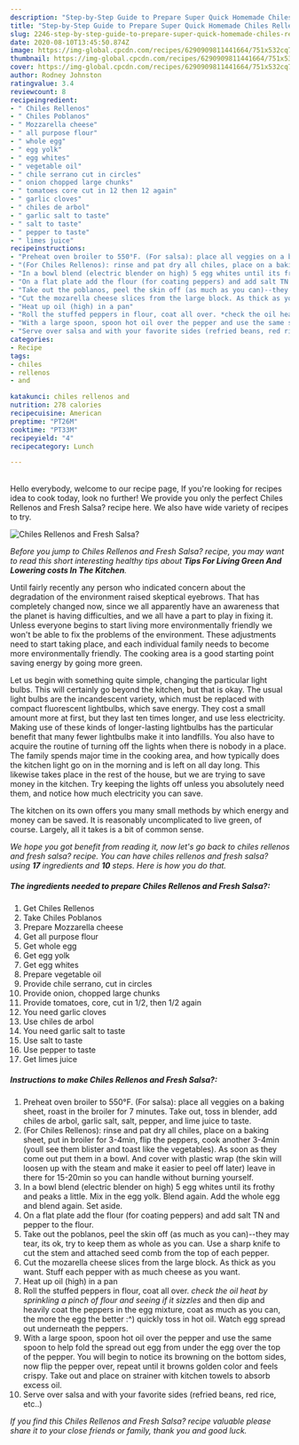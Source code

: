 ```yaml
---
description: "Step-by-Step Guide to Prepare Super Quick Homemade Chiles Rellenos and Fresh Salsa?"
title: "Step-by-Step Guide to Prepare Super Quick Homemade Chiles Rellenos and Fresh Salsa?"
slug: 2246-step-by-step-guide-to-prepare-super-quick-homemade-chiles-rellenos-and-fresh-salsa
date: 2020-08-10T13:45:50.874Z
image: https://img-global.cpcdn.com/recipes/6290909811441664/751x532cq70/chiles-rellenos-and-fresh-salsa-recipe-main-photo.jpg
thumbnail: https://img-global.cpcdn.com/recipes/6290909811441664/751x532cq70/chiles-rellenos-and-fresh-salsa-recipe-main-photo.jpg
cover: https://img-global.cpcdn.com/recipes/6290909811441664/751x532cq70/chiles-rellenos-and-fresh-salsa-recipe-main-photo.jpg
author: Rodney Johnston
ratingvalue: 3.4
reviewcount: 8
recipeingredient:
- " Chiles Rellenos"
- " Chiles Poblanos"
- " Mozzarella cheese"
- " all purpose flour"
- " whole egg"
- " egg yolk"
- " egg whites"
- " vegetable oil"
- " chile serrano cut in circles"
- " onion chopped large chunks"
- " tomatoes core cut in 12 then 12 again"
- " garlic cloves"
- " chiles de arbol"
- " garlic salt to taste"
- " salt to taste"
- " pepper to taste"
- " limes juice"
recipeinstructions:
- "Preheat oven broiler to 550°F. (For salsa): place all veggies on a baking sheet,  roast in the broiler for 7 minutes. Take out, toss in blender, add chiles de arbol, garlic salt, salt, pepper, and lime juice to taste."
- "(For Chiles Rellenos): rinse and pat dry all chiles, place on a baking sheet, put in broiler for 3-4min, flip the peppers, cook another 3-4min (youll see them blister and toast like the vegetables). As soon as they come out put them in a bowl. And cover with plastic wrap (the skin will loosen up with the steam and make it easier to peel off later) leave in there for 15-20min so you can handle without burning yourself."
- "In a bowl blend (electric blender on high) 5 egg whites until its frothy and peaks a little. Mix in the egg yolk. Blend again. Add the whole egg and blend again. Set aside."
- "On a flat plate add the flour (for coating peppers) and add salt TN and pepper to the flour."
- "Take out the poblanos, peel the skin off (as much as you can)--they may tear, its ok, try to keep them as whole as you can. Use a sharp knife to cut the stem and attached seed comb from the top of each pepper."
- "Cut the mozarella cheese slices from the large block. As thick as you want. Stuff each pepper with as much cheese as you want."
- "Heat up oil (high) in a pan"
- "Roll the stuffed peppers in flour, coat all over. *check the oil heat by sprinkling a pinch of flour and seeing if it sizzles* and then dip and heavily coat the peppers in the egg mixture, coat as much as you can, the more the egg the better :^) quickly toss in hot oil. Watch egg spread out underneath the peppers."
- "With a large spoon, spoon hot oil over the pepper and use the same spoon to help fold the spread out egg from under the egg over the top of the pepper. You will begin to notice its browning on the bottom sides, now flip the pepper over, repeat until it browns golden color and feels crispy. Take out and place on strainer with kitchen towels to absorb excess oil."
- "Serve over salsa and with your favorite sides (refried beans, red rice, etc..)"
categories:
- Recipe
tags:
- chiles
- rellenos
- and

katakunci: chiles rellenos and 
nutrition: 278 calories
recipecuisine: American
preptime: "PT26M"
cooktime: "PT33M"
recipeyield: "4"
recipecategory: Lunch

---
```

<br>
Hello everybody, welcome to our recipe page, If you're looking for recipes idea to cook today, look no further! We provide you only the perfect Chiles Rellenos and Fresh Salsa? recipe here. We also have wide variety of recipes to try.
<br>


![Chiles Rellenos and Fresh Salsa?](https://img-global.cpcdn.com/recipes/6290909811441664/751x532cq70/chiles-rellenos-and-fresh-salsa-recipe-main-photo.jpg)

<i>Before you jump to Chiles Rellenos and Fresh Salsa? recipe, you may want to read this short interesting healthy tips about 
<strong>Tips For Living Green And Lowering costs In The Kitchen</strong>.</i>
</br>

Until fairly recently any person who indicated concern about the degradation of the environment raised skeptical eyebrows. That has completely changed now, since we all apparently have an awareness that the planet is having difficulties, and we all have a part to play in fixing it. Unless everyone begins to start living more environmentally friendly we won't be able to fix the problems of the environment. These adjustments need to start taking place, and each individual family needs to become more environmentally friendly. The cooking area is a good starting point saving energy by going more green.

Let us begin with something quite simple, changing the particular light bulbs. This will certainly go beyond the kitchen, but that is okay. The usual light bulbs are the incandescent variety, which must be replaced with compact fluorescent lightbulbs, which save energy. They cost a small amount more at first, but they last ten times longer, and use less electricity. Making use of these kinds of longer-lasting lightbulbs has the particular benefit that many fewer lightbulbs make it into landfills. You also have to acquire the routine of turning off the lights when there is nobody in a place. The family spends major time in the cooking area, and how typically does the kitchen light go on in the morning and is left on all day long. This likewise takes place in the rest of the house, but we are trying to save money in the kitchen. Try keeping the lights off unless you absolutely need them, and notice how much electricity you can save.

The kitchen on its own offers you many small methods by which energy and money can be saved. It is reasonably uncomplicated to live green, of course. Largely, all it takes is a bit of common sense.


<i>We hope you got benefit from reading it, now let's go back to chiles rellenos and fresh salsa? recipe. You can have chiles rellenos and fresh salsa? using <strong>17</strong> ingredients and <strong>10</strong> steps. Here is how you do that.
</i>

##### The ingredients needed to prepare Chiles Rellenos and Fresh Salsa?:

1. Get  Chiles Rellenos
1. Take  Chiles Poblanos
1. Prepare  Mozzarella cheese
1. Get  all purpose flour
1. Get  whole egg
1. Get  egg yolk
1. Get  egg whites
1. Prepare  vegetable oil
1. Provide  chile serrano, cut in circles
1. Provide  onion, chopped large chunks
1. Provide  tomatoes, core, cut in 1/2, then 1/2 again
1. You need  garlic cloves
1. Use  chiles de arbol
1. You need  garlic salt to taste
1. Use  salt to taste
1. Use  pepper to taste
1. Get  limes juice


##### Instructions to make Chiles Rellenos and Fresh Salsa?:

1. Preheat oven broiler to 550°F. (For salsa): place all veggies on a baking sheet,  roast in the broiler for 7 minutes. Take out, toss in blender, add chiles de arbol, garlic salt, salt, pepper, and lime juice to taste.
1. (For Chiles Rellenos): rinse and pat dry all chiles, place on a baking sheet, put in broiler for 3-4min, flip the peppers, cook another 3-4min (youll see them blister and toast like the vegetables). As soon as they come out put them in a bowl. And cover with plastic wrap (the skin will loosen up with the steam and make it easier to peel off later) leave in there for 15-20min so you can handle without burning yourself.
1. In a bowl blend (electric blender on high) 5 egg whites until its frothy and peaks a little. Mix in the egg yolk. Blend again. Add the whole egg and blend again. Set aside.
1. On a flat plate add the flour (for coating peppers) and add salt TN and pepper to the flour.
1. Take out the poblanos, peel the skin off (as much as you can)--they may tear, its ok, try to keep them as whole as you can. Use a sharp knife to cut the stem and attached seed comb from the top of each pepper.
1. Cut the mozarella cheese slices from the large block. As thick as you want. Stuff each pepper with as much cheese as you want.
1. Heat up oil (high) in a pan
1. Roll the stuffed peppers in flour, coat all over. *check the oil heat by sprinkling a pinch of flour and seeing if it sizzles* and then dip and heavily coat the peppers in the egg mixture, coat as much as you can, the more the egg the better :^) quickly toss in hot oil. Watch egg spread out underneath the peppers.
1. With a large spoon, spoon hot oil over the pepper and use the same spoon to help fold the spread out egg from under the egg over the top of the pepper. You will begin to notice its browning on the bottom sides, now flip the pepper over, repeat until it browns golden color and feels crispy. Take out and place on strainer with kitchen towels to absorb excess oil.
1. Serve over salsa and with your favorite sides (refried beans, red rice, etc..)


<i>If you find this Chiles Rellenos and Fresh Salsa? recipe valuable please share it to your close friends or family, thank you and good luck.</i>
